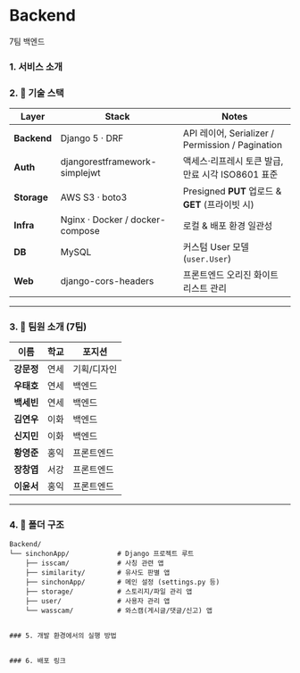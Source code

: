 # Backend
7팀 백엔드


### 1. 서비스 소개


### 2. 🚀 기술 스택
| Layer   | Stack | Notes |
| ------- | ----- | ----- |
| **Backend** | Django 5 · DRF | API 레이어, Serializer / Permission / Pagination |
| **Auth** | djangorestframework-simplejwt | 액세스·리프레시 토큰 발급, 만료 시각 ISO8601 표준 |
| **Storage** | AWS S3 · boto3 | Presigned **PUT** 업로드 & **GET** (프라이빗 시) |
| **Infra** | Nginx · Docker / docker-compose | 로컬 & 배포 환경 일관성 |
| **DB** | MySQL | 커스텀 User 모델(`user.User`) |
| **Web** | django-cors-headers | 프론트엔드 오리진 화이트리스트 관리 |

---

### 3. 👥 팀원 소개 (7팀)
| 이름   | 학교 | 포지션 |
| ------ | ---- | ------ |
| **강문정** | 연세 | 기획/디자인 |
| **우태호** | 연세 | 백엔드 |
| **백세빈** | 연세 | 백엔드 |
| **김연우** | 이화 | 백엔드 |
| **신지민** | 이화 | 백엔드 |
| **황영준** | 홍익 | 프론트엔드 |
| **장창엽** | 서강 | 프론트엔드 |
| **이윤서** | 홍익 | 프론트엔드 |

---

### 4. 📂 폴더 구조
```text
Backend/
└── sinchonApp/            # Django 프로젝트 루트
    ├── isscam/            # 사칭 관련 앱
    ├── similarity/        # 유사도 판별 앱
    ├── sinchonApp/        # 메인 설정 (settings.py 등)
    ├── storage/           # 스토리지/파일 관리 앱
    ├── user/              # 사용자 관리 앱
    └── wasscam/           # 와스캠(게시글/댓글/신고) 앱


### 5. 개발 환경에서의 실행 방법

   
### 6. 배포 링크
